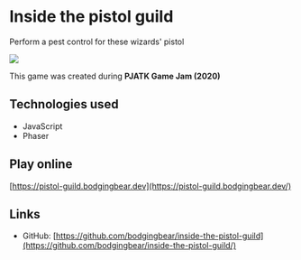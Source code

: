 # Inside the pistol guild

Perform a pest control for these wizards' pistol

![ ](https://raw.githubusercontent.com/bodgingbear/inside-the-pistol-guild/master/website/gif.gif)

This game was created during **PJATK Game Jam (2020)**

## Technologies used
* JavaScript
* Phaser

## Play online

[https://pistol-guild.bodgingbear.dev](https://pistol-guild.bodgingbear.dev/)

## Links
* GitHub: [https://github.com/bodgingbear/inside-the-pistol-guild](https://github.com/bodgingbear/inside-the-pistol-guild/)
